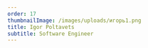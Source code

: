 ```yaml
---
order: 17
thumbnailImage: /images/uploads/игорь1.png
title: Igor Poltavets
subtitle: Software Engineer
---
```


